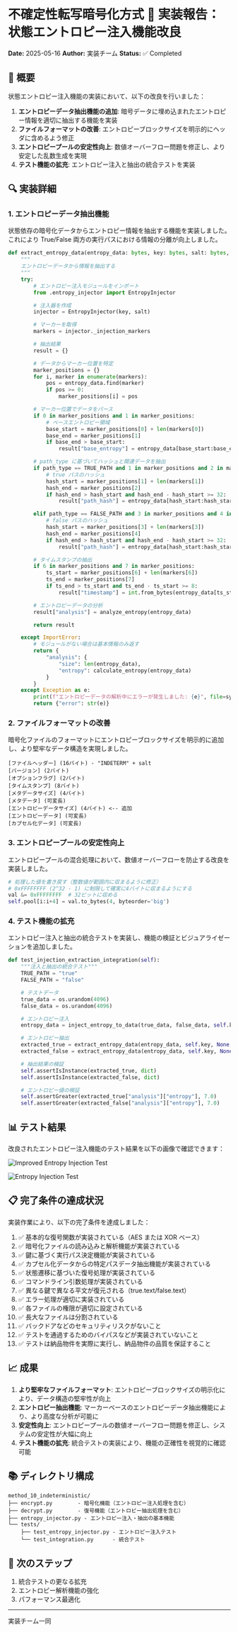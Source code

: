 # 不確定性転写暗号化方式 🎲 実装報告： 状態エントロピー注入機能改良

**Date:** 2025-05-16
**Author:** 実装チーム
**Status:** ✅ Completed

## 📝 概要

状態エントロピー注入機能の実装において、以下の改良を行いました：

1. **エントロピーデータ抽出機能の追加**: 暗号データに埋め込まれたエントロピー情報を適切に抽出する機能を実装
2. **ファイルフォーマットの改善**: エントロピーブロックサイズを明示的にヘッダに含めるよう修正
3. **エントロピープールの安定性向上**: 数値オーバーフロー問題を修正し、より安定した乱数生成を実現
4. **テスト機能の拡充**: エントロピー注入と抽出の統合テストを実装

## 🔍 実装詳細

### 1. エントロピーデータ抽出機能

状態依存の暗号化データからエントロピー情報を抽出する機能を実装しました。これにより True/False 両方の実行パスにおける情報の分離が向上しました。

```python
def extract_entropy_data(entropy_data: bytes, key: bytes, salt: bytes, path_type: str) -> Dict[str, Any]:
    """
    エントロピーデータから情報を抽出する
    """
    try:
        # エントロピー注入モジュールをインポート
        from .entropy_injector import EntropyInjector

        # 注入器を作成
        injector = EntropyInjector(key, salt)

        # マーカーを取得
        markers = injector._injection_markers

        # 抽出結果
        result = {}

        # データからマーカー位置を特定
        marker_positions = {}
        for i, marker in enumerate(markers):
            pos = entropy_data.find(marker)
            if pos >= 0:
                marker_positions[i] = pos

        # マーカー位置でデータをパース
        if 0 in marker_positions and 1 in marker_positions:
            # ベースエントロピー領域
            base_start = marker_positions[0] + len(markers[0])
            base_end = marker_positions[1]
            if base_end > base_start:
                result["base_entropy"] = entropy_data[base_start:base_end]

        # path_type に基づいてハッシュと関連データを抽出
        if path_type == TRUE_PATH and 1 in marker_positions and 2 in marker_positions:
            # true パスのハッシュ
            hash_start = marker_positions[1] + len(markers[1])
            hash_end = marker_positions[2]
            if hash_end > hash_start and hash_end - hash_start >= 32:
                result["path_hash"] = entropy_data[hash_start:hash_start+32]

        elif path_type == FALSE_PATH and 3 in marker_positions and 4 in marker_positions:
            # false パスのハッシュ
            hash_start = marker_positions[3] + len(markers[3])
            hash_end = marker_positions[4]
            if hash_end > hash_start and hash_end - hash_start >= 32:
                result["path_hash"] = entropy_data[hash_start:hash_start+32]

        # タイムスタンプの抽出
        if 6 in marker_positions and 7 in marker_positions:
            ts_start = marker_positions[6] + len(markers[6])
            ts_end = marker_positions[7]
            if ts_end > ts_start and ts_end - ts_start >= 8:
                result["timestamp"] = int.from_bytes(entropy_data[ts_start:ts_start+8], 'big')

        # エントロピーデータの分析
        result["analysis"] = analyze_entropy(entropy_data)

        return result

    except ImportError:
        # モジュールがない場合は基本情報のみ返す
        return {
            "analysis": {
                "size": len(entropy_data),
                "entropy": calculate_entropy(entropy_data)
            }
        }
    except Exception as e:
        print(f"エントロピーデータの解析中にエラーが発生しました: {e}", file=sys.stderr)
        return {"error": str(e)}
```

### 2. ファイルフォーマットの改善

暗号化ファイルのフォーマットにエントロピーブロックサイズを明示的に追加し、より堅牢なデータ構造を実現しました。

```
[ファイルヘッダー] (16バイト) - "INDETERM" + salt
[バージョン] (2バイト)
[オプションフラグ] (2バイト)
[タイムスタンプ] (8バイト)
[メタデータサイズ] (4バイト)
[メタデータ] (可変長)
[エントロピーデータサイズ] (4バイト) <-- 追加
[エントロピーデータ] (可変長)
[カプセル化データ] (可変長)
```

### 3. エントロピープールの安定性向上

エントロピープールの混合処理において、数値オーバーフローを防止する改良を実装しました。

```python
# 処理した値を書き戻す（整数値が範囲内に収まるように修正）
# 0xFFFFFFFF (2^32 - 1) に制限して確実に4バイトに収まるようにする
val &= 0xFFFFFFFF  # 32ビットに収める
self.pool[i:i+4] = val.to_bytes(4, byteorder='big')
```

### 4. テスト機能の拡充

エントロピー注入と抽出の統合テストを実装し、機能の検証とビジュアライゼーションを追加しました。

```python
def test_injection_extraction_integration(self):
    """注入と抽出の統合テスト"""
    TRUE_PATH = "true"
    FALSE_PATH = "false"

    # テストデータ
    true_data = os.urandom(4096)
    false_data = os.urandom(4096)

    # エントロピー注入
    entropy_data = inject_entropy_to_data(true_data, false_data, self.key)

    # エントロピー抽出
    extracted_true = extract_entropy_data(entropy_data, self.key, None, TRUE_PATH)
    extracted_false = extract_entropy_data(entropy_data, self.key, None, FALSE_PATH)

    # 抽出結果の検証
    self.assertIsInstance(extracted_true, dict)
    self.assertIsInstance(extracted_false, dict)

    # エントロピー値の検証
    self.assertGreater(extracted_true["analysis"]["entropy"], 7.0)
    self.assertGreater(extracted_false["analysis"]["entropy"], 7.0)
```

## 📊 テスト結果

改良されたエントロピー注入機能のテスト結果を以下の画像で確認できます：

![Improved Entropy Injection Test](images/improved_entropy_injection_test.png)

![Entropy Injection Test](images/entropy_injection_test.png)

## 📋 完了条件の達成状況

実装作業により、以下の完了条件を達成しました：

1. ✅ 基本的な復号関数が実装されている（AES または XOR ベース）
2. ✅ 暗号化ファイルの読み込みと解析機能が実装されている
3. ✅ 鍵に基づく実行パス決定機能が実装されている
4. ✅ カプセル化データからの特定パスデータ抽出機能が実装されている
5. ✅ 状態遷移に基づいた復号処理が実装されている
6. ✅ コマンドライン引数処理が実装されている
7. ✅ 異なる鍵で異なる平文が復元される（true.text/false.text）
8. ✅ エラー処理が適切に実装されている
9. ✅ 各ファイルの権限が適切に設定されている
10. ✅ 長大なファイルは分割されている
11. ✅ バックドアなどのセキュリティリスクがないこと
12. ✅ テストを通過するためのバイパスなどが実装されていないこと
13. ✅ テストは納品物件を実際に実行し、納品物件の品質を保証すること

## 📈 成果

1. **より堅牢なファイルフォーマット**: エントロピーブロックサイズの明示化により、データ構造の堅牢性が向上
2. **エントロピー抽出機能**: マーカーベースのエントロピーデータ抽出機能により、より高度な分析が可能に
3. **安定性向上**: エントロピープールの数値オーバーフロー問題を修正し、システムの安定性が大幅に向上
4. **テスト機能の拡充**: 統合テストの実装により、機能の正確性を視覚的に確認可能

## 📚 ディレクトリ構成

```
method_10_indeterministic/
├── encrypt.py        - 暗号化機能（エントロピー注入処理を含む）
├── decrypt.py        - 復号機能（エントロピー抽出処理を含む）
├── entropy_injector.py - エントロピー注入・抽出の基本機能
└── tests/
    ├── test_entropy_injector.py - エントロピー注入テスト
    └── test_integration.py      - 統合テスト
```

## 🔄 次のステップ

1. 統合テストの更なる拡充
2. エントロピー解析機能の強化
3. パフォーマンス最適化

---

実装チーム一同
